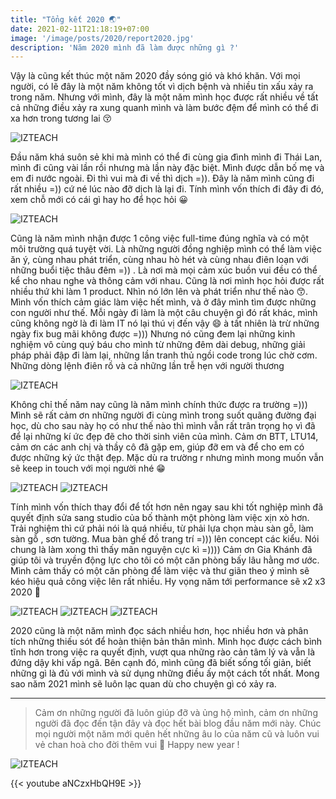 ```yaml
---
title: "Tổng kết 2020 🌏"
date: 2021-02-11T21:18:19+07:00
image: '/image/posts/2020/report2020.jpg'
description: 'Năm 2020 mình đã làm được những gì ?'
---
```


Vậy là cũng kết thúc một năm 2020 đầy sóng gió và khó khăn. Với mọi người, có lẽ đây là một năm không tốt vì dịch bệnh và nhiều tin xấu xảy ra trong năm. Nhưng với mình, đây là một năm mình học được rất nhiều về tất cả những điều xảy ra xung quanh mình và làm bước đệm để mình có thể đi xa hơn trong tương lai 😚

![IZTEACH](/image/posts/2020/1.jpg)

Đầu năm khá suôn sẻ khi mà mình có thể đi cùng gia đình mình đi Thái Lan, mình đi cũng vài lần rồi nhưng mà lần này đặc biệt. Mình được dẫn bố mẹ và em đi nước ngoài. Đi thì vui mà đi về thì dịch =)). Đây là năm mình cũng đi rất nhiều =)) cứ né lúc nào đỡ dịch là lại đi. Tính mình vốn thích đi đây đi đó, xem chỗ mới có cái gì hay ho để học hỏi 😀

![IZTEACH](/image/posts/2020/4.JPG)

Cũng là năm mình nhận được 1 công việc full-time đúng nghĩa và có một môi trường quá tuyệt vời. Là những người đồng nghiệp mình có thể làm việc ăn ý, cùng nhau phát triển, cùng nhau hò hét và cùng nhau điên loạn với những buổi tiệc thâu đêm =)) . Là nơi mà mọi cảm xúc buồn vui đều có thể kể cho nhau nghe và thông cảm với nhau. Cũng là nơi mình học hỏi được rất nhiều thứ khi làm 1 product. Nhìn nó lớn lên và phát triển như thế nào 😙. Mình vốn thích cảm giác làm việc hết mình, và ở đây mình tìm được những con người như thế. Mỗi ngày đi làm là một câu chuyện gì đó rất khác, mình cũng không ngờ là đi làm IT nó lại thú vị đến vậy 😄 à tất nhiên là trừ những ngày fix bug mãi không được =))) Nhưng nó cũng đem lại những kinh nghiệm vô cùng quý báu cho mình từ những đêm dài debug, những giải pháp phải đập đi làm lại, những lần tranh thủ ngồi code trong lúc chờ cơm. Những dòng lệnh điên rồ và cả những lần trễ hẹn với người thương

![IZTEACH](/image/posts/2020/10.JPG)

Không chỉ thế năm nay cũng là năm mình chính thức được ra trường =))) Mình sẽ rất cảm ơn những người đi cùng mình trong suốt quãng đường đại học, dù cho sau này họ có như thế nào thì mình vẫn rất trân trọng họ vì đã để lại những kí ức đẹp đẽ cho thời sinh viên của mình. Cảm ơn BTT, LTU14, cảm ơn các anh chị và thầy cô đã gặp em, giúp đỡ em và để cho em có được những ký ức thật đẹp. Mặc dù ra trường r nhưng mình mong muốn vẫn sẽ keep in touch với mọi người nhé 😁

![IZTEACH](/image/posts/2020/9.JPG)
![IZTEACH](/image/posts/2020/5.jpg)

Tính mình vốn thích thay đổi để tốt hơn nên ngay sau khi tốt nghiệp mình đã quyết định sửa sang studio của bố thành một phòng làm việc xịn xò hơn. Trải nghiệm thì cứ phải nói là quá nhiều, từ phải lựa chọn màu sàn gỗ, làm sàn gỗ , sơn tường. Mua bàn ghế đồ trang trí =))) lên concept các kiểu. Nói chung là làm xong thì thấy mãn nguyện cực kì =)))) Cảm ơn Gia Khánh đã giúp tôi và truyền động lực cho tôi có một căn phòng bấy lâu hằng mơ ước. Mình cảm thấy có một căn phòng để làm việc và thư giãn theo ý mình sẽ kéo hiệu quả công việc lên rất nhiều. Hy vọng năm tới performance sẽ x2 x3 2020 🤣

![IZTEACH](/image/posts/2020/6.jpg)
![IZTEACH](/image/posts/2020/7.jpg)
![IZTEACH](/image/posts/2020/8.jpg)

2020 cũng là một năm mình đọc sách nhiều hơn, học nhiều hơn và phân tích những thiếu sót để hoàn thiện bản thân mình. Mình học được cách bình tĩnh hơn trong việc ra quyết định, vượt qua những rào cản tâm lý và vẫn là đứng dậy khi vấp ngã. Bên cạnh đó, mình cũng đã biết sống tối giản, biết những gì là đủ với mình và sử dụng những điều ấy một cách tốt nhất. Mong sao năm 2021 mình sẽ luôn lạc quan dù cho chuyện gì có xảy ra.
_________________

> Cảm ơn những người đã luôn giúp đỡ và ủng hộ mình, cảm ơn những người đã đọc đến tận đây và đọc hết bài blog đầu năm mới này. Chúc mọi người một năm mới quên hết những âu lo của năm cũ và luôn vui vẻ chan hoà cho đời thêm vui 🥰 Happy new year !

![IZTEACH](/image/posts/2020/3.JPG)

{{< youtube aNCzxHbQH9E >}}

